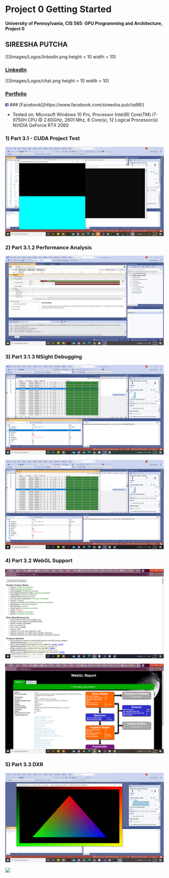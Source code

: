 Project 0 Getting Started
====================

**University of Pennsylvania, CIS 565: GPU Programming and Architecture, Project 0**

## SIREESHA PUTCHA 


![](images/Logos/linkedin.png height = 10 width = 10)		
###  [LinkedIn](www.linkedin.com/in/sireesha-putcha)          

![](images/Logos/chat.png height = 10 width = 10)
### [Portfolio](https://sites.google.com/view/sireeshaputcha/home)

<img src= "images/Logos/facebook.png" alt = "Fb" height = "10" width = "10"> 
### [Facebook](https://www.facebook.com/sireesha.putcha98/)

* Tested on: Microsoft Windows 10 Pro, Processor	Intel(R) Core(TM) i7-9750H CPU @ 2.60GHz, 2601 Mhz, 6 Core(s), 12 Logical Processor(s) NVIDIA GeForce RTX 2060


### 1) Part 3.1 - CUDA Project Test 

![](images/initial.png)

### 2) Part 3.1.2 Performance Analysis 

![](images/performance_analysis.png)

### 3) Part 3.1.3 NSight Debugging 

![](images/NSightDebugInfo.png)

![](images/NSightDebugInfo2.png)


### 4) Part 3.2 WebGL Support 

![](images/webgl_support.png)

![](images/webgl_support1.png)

### 5) Part 3.3 DXR 
 
![](images/dxr_support.png)

![](images/changed_tri_color.png)